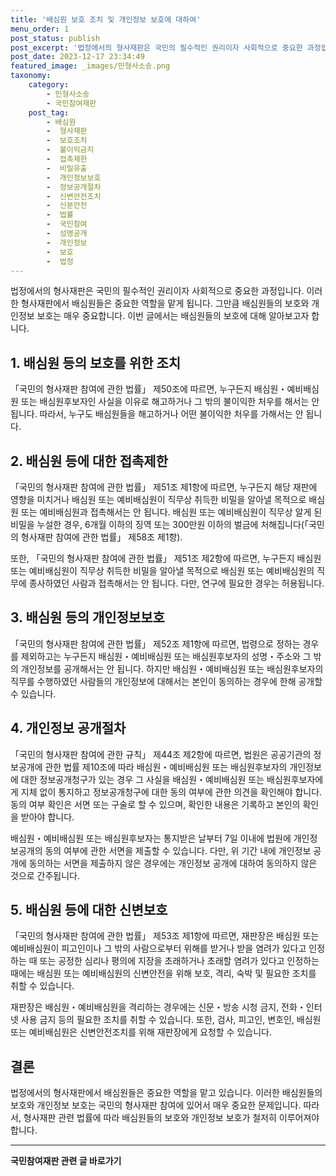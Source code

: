 ```yaml
---
title: '배심원 보호 조치 및 개인정보 보호에 대하여'
menu_order: 1
post_status: publish
post_excerpt: '법정에서의 형사재판은 국민의 필수적인 권리이자 사회적으로 중요한 과정입니다. 이러한 형사재판에서 배심원들은 중요한 역할을 맡게 됩니다. 그만큼 배심원들의 보호와 개인정보 보호는 매우 중요합니다. 이번 글에서는 배심원들의 보호에 대해 알아보고자 합니다.'
post_date: 2023-12-17 23:34:49
featured_image: _images/민형사소송.png
taxonomy:
    category:
        - 민형사소송
        - 국민참여재판
    post_tag:
        - 배심원
        -  형사재판
        -  보호조치
        -  불이익금지
        -  접촉제한
        -  비밀유출
        -  개인정보보호
        -  정보공개절차
        -  신변안전조치
        -  신분안전
        -  법률
        -  국민참여
        -  성명공개
        -  개인정보
        -  보호
        -  법정
---
```



법정에서의 형사재판은 국민의 필수적인 권리이자 사회적으로 중요한 과정입니다. 이러한 형사재판에서 배심원들은 중요한 역할을 맡게 됩니다. 그만큼 배심원들의 보호와 개인정보 보호는 매우 중요합니다. 이번 글에서는 배심원들의 보호에 대해 알아보고자 합니다.

## 1. 배심원 등의 보호를 위한 조치

「국민의 형사재판 참여에 관한 법률」 제50조에 따르면, 누구든지 배심원・예비배심원 또는 배심원후보자인 사실을 이유로 해고하거나 그 밖의 불이익한 처우를 해서는 안 됩니다. 따라서, 누구도 배심원들을 해고하거나 어떤 불이익한 처우를 가해서는 안 됩니다.

## 2. 배심원 등에 대한 접촉제한

「국민의 형사재판 참여에 관한 법률」 제51조 제1항에 따르면, 누구든지 해당 재판에 영향을 미치거나 배심원 또는 예비배심원이 직무상 취득한 비밀을 알아낼 목적으로 배심원 또는 예비배심원과 접촉해서는 안 됩니다. 배심원 또는 예비배심원이 직무상 알게 된 비밀을 누설한 경우, 6개월 이하의 징역 또는 300만원 이하의 벌금에 처해집니다(「국민의 형사재판 참여에 관한 법률」 제58조 제1항).

또한, 「국민의 형사재판 참여에 관한 법률」 제51조 제2항에 따르면, 누구든지 배심원 또는 예비배심원이 직무상 취득한 비밀을 알아낼 목적으로 배심원 또는 예비배심원의 직무에 종사하였던 사람과 접촉해서는 안 됩니다. 다만, 연구에 필요한 경우는 허용됩니다. 

## 3. 배심원 등의 개인정보보호

「국민의 형사재판 참여에 관한 법률」 제52조 제1항에 따르면, 법령으로 정하는 경우를 제외하고는 누구든지 배심원・예비배심원 또는 배심원후보자의 성명・주소와 그 밖의 개인정보를 공개해서는 안 됩니다. 하지만 배심원・예비배심원 또는 배심원후보자의 직무를 수행하였던 사람들의 개인정보에 대해서는 본인이 동의하는 경우에 한해 공개할 수 있습니다.

## 4. 개인정보 공개절차

「국민의 형사재판 참여에 관한 규칙」 제44조 제2항에 따르면, 법원은 공공기관의 정보공개에 관한 법률 제10조에 따라 배심원・예비배심원 또는 배심원후보자의 개인정보에 대한 정보공개청구가 있는 경우 그 사실을 배심원・예비배심원 또는 배심원후보자에게 지체 없이 통지하고 정보공개청구에 대한 동의 여부에 관한 의견을 확인해야 합니다. 동의 여부 확인은 서면 또는 구술로 할 수 있으며, 확인한 내용은 기록하고 본인의 확인을 받아야 합니다.

배심원・예비배심원 또는 배심원후보자는 통지받은 날부터 7일 이내에 법원에 개인정보공개의 동의 여부에 관한 서면을 제출할 수 있습니다. 다만, 위 기간 내에 개인정보 공개에 동의하는 서면을 제출하지 않은 경우에는 개인정보 공개에 대하여 동의하지 않은 것으로 간주됩니다.

## 5. 배심원 등에 대한 신변보호

「국민의 형사재판 참여에 관한 법률」 제53조 제1항에 따르면, 재판장은 배심원 또는 예비배심원이 피고인이나 그 밖의 사람으로부터 위해를 받거나 받을 염려가 있다고 인정하는 때 또는 공정한 심리나 평의에 지장을 초래하거나 초래할 염려가 있다고 인정하는 때에는 배심원 또는 예비배심원의 신변안전을 위해 보호, 격리, 숙박 및 필요한 조치를 취할 수 있습니다.

재판장은 배심원・예비배심원을 격리하는 경우에는 신문・방송 시청 금지, 전화・인터넷 사용 금지 등의 필요한 조치를 취할 수 있습니다. 또한, 검사, 피고인, 변호인, 배심원 또는 예비배심원은 신변안전조치를 위해 재판장에게 요청할 수 있습니다.

## 결론

법정에서의 형사재판에서 배심원들은 중요한 역할을 맡고 있습니다. 이러한 배심원들의 보호와 개인정보 보호는 국민의 형사재판 참여에 있어서 매우 중요한 문제입니다. 따라서, 형사재판 관련 법률에 따라 배심원들의 보호와 개인정보 보호가 철저히 이루어져야 합니다.


<!-- wp:separator -->
<hr class="wp-block-separator has-alpha-channel-opacity"/>
<!-- /wp:separator -->

<!-- wp:group {"backgroundColor":"base","layout":{"type":"constrained"}} -->
<div class="wp-block-group has-base-background-color has-background"><!-- wp:paragraph {"align":"center","fontSize":"medium"} -->
<p class="has-text-align-center has-large-font-size"><strong>국민참여재판 관련 글 바로가기</strong></p>
<!-- /wp:paragraph -->


<!-- wp:latest-posts
{"categories":[{"id":15305,"count":19,"description":"","link":"https://uknowlaw.com/category/%ea%b5%ad%eb%af%bc%ec%b0%b8%ec%97%ac%ec%9e%ac%ed%8c%90/","name":"국민참여재판","slug":"국민참여재판","taxonomy":"category","parent":0,"meta":[],"_links":{"self":[{"href":"https://uknowlaw.com/wp-json/wp/v2/categories/15305"}],"collection":[{"href":"https://uknowlaw.com/wp-json/wp/v2/categories"}],"about":[{"href":"https://uknowlaw.com/wp-json/wp/v2/taxonomies/category"}],"wp:post_type":[{"href":"https://uknowlaw.com/wp-json/wp/v2/posts?categories=15305"}],"curies":[{"name":"wp","href":"https://api.w.org/{rel}","templated":true}]}}],"postsToShow":100,"excerptLength":28,"postLayout":"grid","columns":2,"featuredImageAlign":"left","featuredImageSizeSlug":"large","fontSize":"small"} /--></div>
<!-- /wp:group -->
